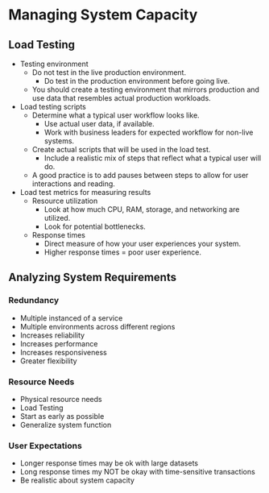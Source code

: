 # Managing System Capacity

## Load Testing

* Testing environment
    * Do not test in the live production environment.
        * Do test in the production environment before going live.
    * You should create a testing environment that mirrors production and use data that resembles actual production workloads.
* Load testing scripts
    * Determine what a typical user workflow looks like.
        * Use actual user data, if available.
        * Work with business leaders for expected workflow for non-live systems.
    * Create actual scripts that will be used in the load test.
        * Include a realistic mix of steps that reflect what a typical user will do.
    * A good practice is to add pauses between steps to allow for user interactions and reading.
* Load test metrics for measuring results
    * Resource utilization
        * Look at how much CPU, RAM, storage, and networking are utilized.
        * Look for potential bottlenecks.
    * Response times
        * Direct measure of how your user experiences your system.
        * Higher response times = poor user experience.

## Analyzing System Requirements

### Redundancy

* Multiple instanced of a service
* Multiple environments across different regions
* Increases reliability
* Increases performance
* Increases responsiveness
* Greater flexibility

### Resource Needs

* Physical resource needs
* Load Testing
* Start as early as possible
* Generalize system function

### User Expectations

* Longer response times may be ok with large datasets
* Long response times my NOT be okay with time-sensitive transactions
* Be realistic about system capacity
